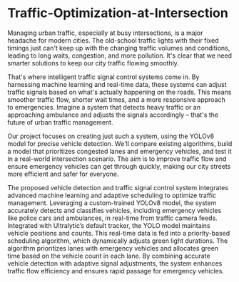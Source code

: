 # **Traffic-Optimization-at-Intersection**


Managing urban traffic, especially at busy intersections, is a major headache for modern cities. The old-school traffic lights with their fixed timings just can't keep up with the changing traffic volumes and conditions, leading to long waits, congestion, and more pollution. It's clear that we need smarter solutions to keep our city traffic flowing smoothly.

That's where intelligent traffic signal control systems come in. By harnessing machine learning and real-time data, these systems can adjust traffic signals based on what's actually happening on the roads. This means smoother traffic flow, shorter wait times, and a more responsive approach to emergencies. Imagine a system that detects heavy traffic or an approaching ambulance and adjusts the signals accordingly – that's the future of urban traffic management.

Our project focuses on creating just such a system, using the YOLOv8 model for precise vehicle detection. We'll compare existing algorithms, build a model that prioritizes congested lanes and emergency vehicles, and test it in a real-world intersection scenario. The aim is to improve traffic flow and ensure emergency vehicles can get through quickly, making our city streets more efficient and safer for everyone.

The proposed vehicle detection and traffic signal control system integrates advanced machine learning and adaptive scheduling to optimize traffic management. Leveraging a custom-trained YOLOv8 model, the system accurately detects and classifies vehicles, including emergency vehicles like police cars and ambulances, in real-time from traffic camera feeds. Integrated with Ultralytic’s default tracker, the YOLO model maintains vehicle positions and counts. This real-time data is fed into a priority-based scheduling algorithm, which dynamically adjusts green light durations. The algorithm prioritizes lanes with emergency vehicles and allocates green time based on the vehicle count in each lane. By combining accurate vehicle detection with adaptive signal adjustments, the system enhances traffic flow efficiency and ensures rapid passage for emergency vehicles.
